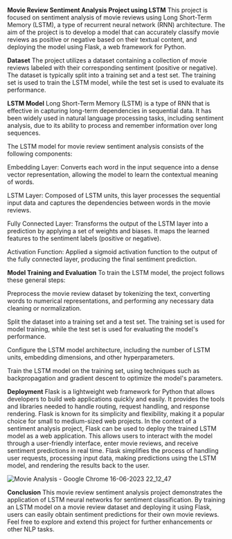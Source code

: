 **Movie Review Sentiment Analysis Project using LSTM**
This project is focused on sentiment analysis of movie reviews using Long Short-Term Memory (LSTM), a type of recurrent neural network (RNN) architecture. The aim of the project is to develop a model that can accurately classify movie reviews as positive or negative based on their textual content, and deploying the model using Flask, a web framework for Python.

**Dataset**
The project utilizes a dataset containing a collection of movie reviews labeled with their corresponding sentiment (positive or negative). The dataset is typically split into a training set and a test set. The training set is used to train the LSTM model, while the test set is used to evaluate its performance.

**LSTM Model**
Long Short-Term Memory (LSTM) is a type of RNN that is effective in capturing long-term dependencies in sequential data. It has been widely used in natural language processing tasks, including sentiment analysis, due to its ability to process and remember information over long sequences.

The LSTM model for movie review sentiment analysis consists of the following components:

Embedding Layer: Converts each word in the input sequence into a dense vector representation, allowing the model to learn the contextual meaning of words.

LSTM Layer: Composed of LSTM units, this layer processes the sequential input data and captures the dependencies between words in the movie reviews.

Fully Connected Layer: Transforms the output of the LSTM layer into a prediction by applying a set of weights and biases. It maps the learned features to the sentiment labels (positive or negative).

Activation Function: Applied a sigmoid activation function to the output of the fully connected layer, producing the final sentiment prediction.

**Model Training and Evaluation**
To train the LSTM model, the project follows these general steps:

Preprocess the movie review dataset by tokenizing the text, converting words to numerical representations, and performing any necessary data cleaning or normalization.

Split the dataset into a training set and a test set. The training set is used for model training, while the test set is used for evaluating the model's performance.

Configure the LSTM model architecture, including the number of LSTM units, embedding dimensions, and other hyperparameters.

Train the LSTM model on the training set, using techniques such as backpropagation and gradient descent to optimize the model's parameters.

**Deployment**
Flask is a lightweight web framework for Python that allows developers to build web applications quickly and easily. It provides the tools and libraries needed to handle routing, request handling, and response rendering. Flask is known for its simplicity and flexibility, making it a popular choice for small to medium-sized web projects.
In the context of a sentiment analysis project, Flask can be used to deploy the trained LSTM model as a web application. This allows users to interact with the model through a user-friendly interface, enter movie reviews, and receive sentiment predictions in real time. Flask simplifies the process of handling user requests, processing input data, making predictions using the LSTM model, and rendering the results back to the user.

![Movie Analysis - Google Chrome 16-06-2023 22_12_47](https://github.com/Sameeruddin8/Movie-review-sentiment-analysis/assets/102674044/8fed2d10-2ef5-444a-94d6-46fd6f50dab0)


**Conclusion**
This movie review sentiment analysis project demonstrates the application of LSTM neural networks for sentiment classification. By training an LSTM model on a movie review dataset and deploying it using Flask, users can easily obtain sentiment predictions for their own movie reviews. Feel free to explore and extend this project for further enhancements or other NLP tasks.
